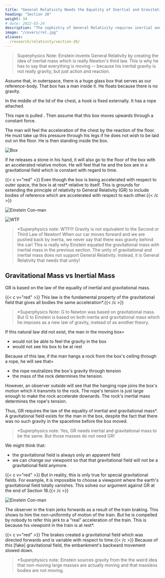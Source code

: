 ```yaml
---
title: "General Relativity Needs the Equality of Inertial and Gravitational Mass"
heading: "Section 20"
weight: 34
# date: 2022-03-24
description: "The sophistry of General Relativity requires inertial and gravitational mass to be the same"
image: "/covers/rel.jpg"
aliases:
  /research/relativity/section-20/
---
```




> Superphysics Note: Einstein invents General Relativity by creating the idea of inertial mass which is really Newton's third law. This is why he has to say that everything is moving -- because his inertial gravity is not really gravity, but just action and reaction.

<!-- Assuming empty space so far removed from stars and other appreciable masses that we have before us approximately the conditions required by the fundamental law of Galilei. 

It is then possible to choose a Galileian reference-body for this part of space, relative to which points at rest remain at rest and points in motion continue permanently in uniform rectilinear motion.  -->

Assume that, in outerspace, there is a huge glass box that serves as our reference-body. That box has a man inside it. <!--  let us imagine a spacious chest resembling a room with an observer inside who is equipped with apparatus. --> He floats because there is no gravity.  <!-- Gravitation naturally does not exist for this observer. He must tie himself with strings to the floor. Otherwise, the slightest impact against the floor will cause him to rise slowly towards the ceiling of the room. --> 

In the middle of the lid of the chest, a hook is fixed externally. It has a rope attached. 

This rope is pulled <!-- , and now a “being” (what kind of a being is immaterial to us) begins pulling at this --> . Then assume that this box moves upwards through a constant force.  <!-- The chest together with the observer then begin to move “upwards” with a uniformly accelerated motion. In course of time their velocity will reach unheard-of values — provided that we are viewing all this from another reference-body which is not being pulled with a rope. But how does the man in the chest regard the process?  --> 

The man will feel the acceleration of the chest by the reaction of the floor. He must take up this pressure through his legs  if he does not wish to be laid out on the floor. He is then standing inside the box<!--  in exactly the same way as anyone stands in a room of a house on our earth -->.

![Box](/graphics/physics/box.jpg)

If he releases a stone in his hand, it will also go to the floor of the box <!--  body which he previously had in his hand, the acceleration of the chest will no longer be transmitted to this body, and for this reason the body will approach the floor of the chest --> with an accelerated relative motion.  He will feel that he and the box are  <!-- The observer will further convince himself that the acceleration of the body towards the floor of the chest is always of the same magnitude, whatever kind of body he may happen to use for the experiment. Relying on his knowledge of the gravitational field --> <!-- (as it was discussed in the preceding section) , the man he  will thus come to the conclusion that he --> <!-- and the box are  -->in a gravitational field which is constant with regard to time. 

<!-- He will be puzzled why the box does not fall in this gravitational field. He discovers the hook and rope at the top of the box. He concludes that the box is suspended at rest in the gravitational field. -->

<!-- Should we smile at the man and say that he errs in his conclusion?  -->

<!-- I do not believe we ought if we wish to remain consistent; we must rather
admit that  -->

<!-- His mode of grasping the situation violates neither reason nor known mechanical laws. --> 

{{< c v="red" >}} Even though the box is being accelerated with respect to outer space, the box is at rest* relative to itself. This is grounds for extending the principle of relativity to General Relativity (GR)</b> to include bodies of reference which are accelerated with respect to each other.{{< /c >}} 


 <!-- , and as a result we have gained a powerful argument for a generalised postulate of relativity. --><!--  the “Galileian space” first considered, we can nevertheless regard the chest as being at rest. -->

![Einstein Con-man](/avatars/einbla.png)

![WTF](/graphics/wtf.png)

> *Superphysics note: WTF!!! Gravity is not equivalent to the Second or Third Law of Newton! When our car moves forward and we are pushed back by inertia, we never say that there was gravity behind the car! This is really why Einstein equated the gravitational mass with inertial mass in the previous section. The unity of gravitational and inertial mass does not support General Relativity. Instead, it is General Relativity that needs that unity!



## Gravitational Mass vs Inertial Mass

GR is based on the law of the equality of inertial and gravitational mass. <!-- We must note carefully that the possibility of this mode of interpretation rests --> 

{{< c v="red" >}} This law is the fundamental property of the gravitational field that gives all bodies the same acceleration*.{{< /c >}}


> *Superphysics Note: G to Newton was based on gravitational mass. But G to Einstein is based on both inertia and gravitational mass which he imposes as a new law of gravity, instead of as another theory.  


If this natural law did not exist, the man in the moving box= 
- would not be able to feel the gravity in the box<!-- interpret the behaviour of the bodies around him on the supposition of a gravitational field -->
- would not see his box to be at rest <!-- be justified on the grounds of experience in supposing his reference-body to be “at rest.” -->

Because of this law, if the man hangs a rock from the box's ceiling through a rope, he will see that= 
- the rope neutralizes the box's gravity through tension
- the mass of the rock determines the tension.   <!--  fixes a rope to the inner side of the lid, and that he attaches a body to the free end of the rope. The result of this will be to stretch the rope so that it will
hang “vertically” downwards. --> 

<!-- If we ask for an opinion of the cause of tension in the rope, the man in the chest will say=  “The suspended body
experiences a downward force in the gravitational field, and this is neutralised by the tension of the rope; what determines the magnitude of the tension of the rope is the .” On the other hand, --> 

However, an observer outside will see that the hanging rope joins the box's motion which it transmits to the rock. The rope's tension is just large enough to make the rock accelerate downards. The rock's inertial mass determines the rope's tension. 

Thus, GR <!-- Guided by this example, we see that our extension of the principle of relativity implies the --> <!-- necessity --> requires the law of the equality of inertial and gravitational mass*. <!-- Thus we have obtained a physical interpretation of this law. --> <!-- From our consideration of the accelerated chest we see that a general theory of relativity must yield important results on the laws of gravitation. --> <!-- In point of fact, the systematic pursuit of the general idea of relativity has supplied the laws satisfied by the gravitational field. Before proceeding farther, however, I must warn the reader against a misconception suggested by these considerations.  --> A gravitational field exists for the man in the box, despite the fact that there was no such gravity in the spacetime before the box moved.


> *Superphysics note: Yes, GR needs inertial and gravitational mass to be the same. But those masses do not need GR!


We might think that:
- the gravitational field is always only an apparent field
- we can change our viewpoint so that that gravitational field will not be a gravitational field anymore. 
<!-- We might also think that, regardless of the kind of gravitational field which may be present, we could always choose another reference-body such that no gravitational field exists with reference to it.  -->

{{< c v="red" >}} But in reality, this is only true for special gravitational fields. For example, it is impossible to choose a viewpoint<!--  body of reference such that, as judged from it, --> where the earth's gravitational field totally vanishes. This solves our <!-- We can now appreciate why that --> argument <!-- is not convincing, which we brought forward --> against GR at the end of Section 18.{{< /c >}}

![Einstein Con-man](/avatars/einbla.png)

The observer in the train jerks forwards as a result of the train braking. This shows to him the <!-- , and that he recognises in this the --> non-uniformity of motion <!-- (retardation) --> of the train. But he is compelled by nobody to refer this jerk to a “real” acceleration <!-- (retardation) --> of the train. This is because his viewpoint in the train is at rest*. <!-- He might also interpret his experience thus=  “My body of reference (the carriage) remains permanently at rest. With reference to it, however, there exists (during the period of application of the brakes) --> 


{{< c v="red" >}} The brakes created a gravitational field which was directed forwards and is variable with respect to time.{{< /c >}} Because of this <!-- Under the influence of this --> [fake] gravitational field, the embankment's backward movement slowed down.



> *Superphysics note: Einstein sources gravity from the the weird idea that non-moving large masses are actually moving and that massless bodies are not moving.  